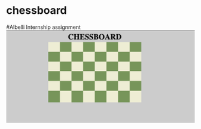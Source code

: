# chessboard
#Albelli Internship assignment
![alt text](https://github.com/sensei98/chessboard/blob/main/chessboard.png)
